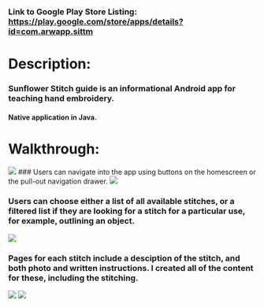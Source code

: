 ### Link to Google Play Store Listing: https://play.google.com/store/apps/details?id=com.arwapp.sittm

# Description: 
### Sunflower Stitch guide is an informational Android app for teaching hand embroidery.  
#### Native application in Java.

# Walkthrough:

<img src="https://i.imgur.com/07WQYpP.png?">
### Users can navigate into the app using buttons on the homescreen or the pull-out navigation drawer.

<img src="https://i.imgur.com/CP2l7lm.png?">

### Users can choose either a list of all available stitches, or a filtered list if they are looking for a stitch for a particular use, for example, outlining an object. 

<img src="https://i.imgur.com/c7IfvXG.png?2">

### Pages for each stitch include a desciption of the stitch, and both photo and written instructions. I created all of the content for these, including the stitching.

<img src="https://i.imgur.com/dB8HREd.png?2">


<img src="https://i.imgur.com/lcfwbDk.png?2">
